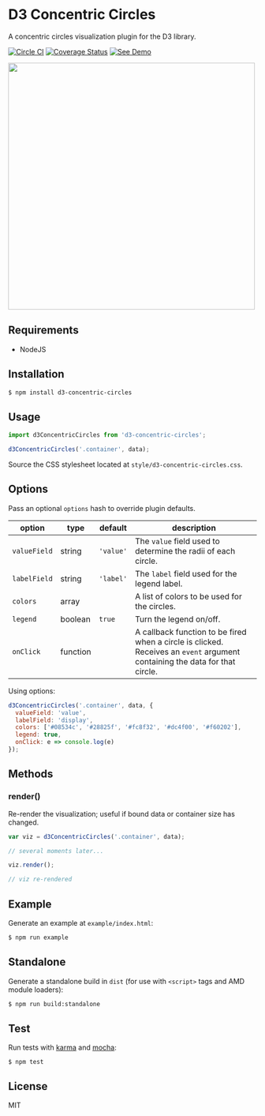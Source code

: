 # D3 Concentric Circles

A concentric circles visualization plugin for the D3 library.

[![Circle CI](https://circleci.com/gh/zakangelle/d3-concentric-circles/tree/master.svg?style=shield)](https://circleci.com/gh/zakangelle/d3-concentric-circles/tree/master) [![Coverage Status](https://img.shields.io/coveralls/zakangelle/d3-concentric-circles.svg)](https://coveralls.io/github/zakangelle/d3-concentric-circles?branch=master) [![See Demo](https://img.shields.io/badge/see-demo-28825f.svg)](https://dl.dropboxusercontent.com/u/21334841/demos/d3-concentric-circles/index.html)

<a href="https://dl.dropboxusercontent.com/u/21334841/demos/d3-concentric-circles/index.html">
  <img src='https://www.dropbox.com/s/8mbouimb3pnez9t/d3-concentric-circles.png?raw=1' width='500px' />
</a>

## Requirements

+ NodeJS

## Installation

```sh
$ npm install d3-concentric-circles
```

## Usage

```js
import d3ConcentricCircles from 'd3-concentric-circles';

d3ConcentricCircles('.container', data);
```

Source the CSS stylesheet located at `style/d3-concentric-circles.css`.

## Options

Pass an optional `options` hash to override plugin defaults.

| option        | type      | default   | description                                                   |
|---------------|-----------|-----------|---------------------------------------------------------------|
| `valueField`  | string    | `'value'` | The `value` field used to determine the radii of each circle. |
| `labelField`  | string    | `'label'` | The `label` field used for the legend label.                  |
| `colors`      | array     |           | A list of colors to be used for the circles.                  |
| `legend`      | boolean   | `true`    | Turn the legend on/off.                                       |
| `onClick`     | function  |           | A callback function to be fired when a circle is clicked. Receives an `event` argument containing the data for that circle.                                                 |

Using options:
```js
d3ConcentricCircles('.container', data, {
  valueField: 'value',
  labelField: 'display',
  colors: ['#08534c', '#28825f', '#fc8f32', '#dc4f00', '#f60202'],
  legend: true,
  onClick: e => console.log(e)
});
```

## Methods

### render()
Re-render the visualization; useful if bound data or container size has changed.

```js
var viz = d3ConcentricCircles('.container', data);

// several moments later...

viz.render();

// viz re-rendered
```

## Example

Generate an example at `example/index.html`:

```sh
$ npm run example
```

## Standalone

Generate a standalone build in `dist` (for use with `<script>` tags and AMD module loaders):

```sh
$ npm run build:standalone
```

## Test

Run tests with [karma](https://karma-runner.github.io) and [mocha](https://mochajs.org/):

```
$ npm test
```

## License

MIT
